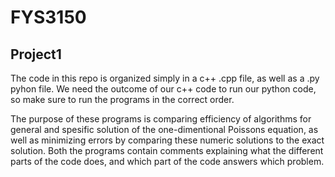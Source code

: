 # FYS3150
## Project1

The code in this repo is organized simply in a c++ .cpp file, as well as a .py pyhon file. We need the outcome of our c++ code to run our python code, so make sure to run the programs in the correct order.

The purpose of these programs is comparing efficiency of algorithms for general and spesific solution of the one-dimentional Poissons equation, as well as minimizing errors by comparing these numeric solutions to the exact solution. Both the programs contain comments explaining what the different parts of the code does, and which part of the code answers which problem.
